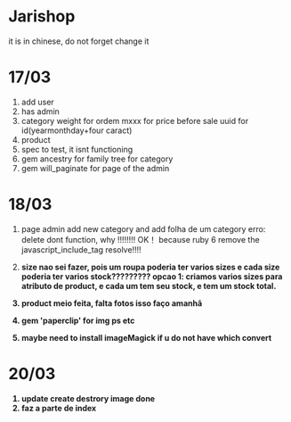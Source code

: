 # Jarishop

it is in chinese, do not forget change it

# 17/03
1. add user
2. has admin 
3. category weight for ordem mxxx for price before sale uuid for id(yearmonthday+four caract)
4. product
5. spec to test, it isnt functioning
6. gem ancestry for family tree for category
7. gem will_paginate for page of the admin


# 18/03
1. page admin add new category and add folha de um category
   erro: delete dont function, why !!!!!!!! 
   OK！ because ruby 6 remove the javascript_include_tag resolve!!!!

2. <b>size nao sei fazer, pois um roupa poderia ter varios sizes e cada size poderia ter varios stock?????????
   opcao 1: criamos varios sizes para atributo de product, e cada um tem seu stock, e tem um stock total.<b>

3. product meio feita, falta fotos isso faço amanhã  

4. gem 'paperclip' for img ps etc 

5. maybe need to install imageMagick if u do not have which convert


# 20/03
1. update create destrory image done 
2. faz a parte de index